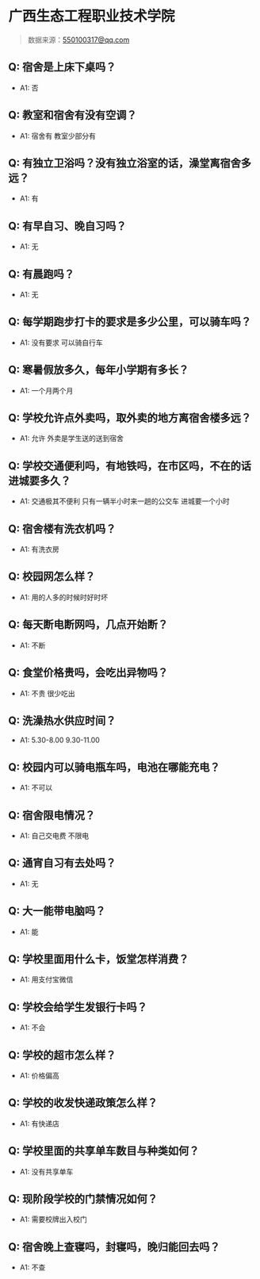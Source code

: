 # 广西生态工程职业技术学院

> 数据来源：550100317@qq.com

## Q: 宿舍是上床下桌吗？

- A1: 否

## Q: 教室和宿舍有没有空调？

- A1: 宿舍有 教室少部分有

## Q: 有独立卫浴吗？没有独立浴室的话，澡堂离宿舍多远？

- A1: 有

## Q: 有早自习、晚自习吗？

- A1: 无

## Q: 有晨跑吗？

- A1: 无

## Q: 每学期跑步打卡的要求是多少公里，可以骑车吗？

- A1: 没有要求 可以骑自行车

## Q: 寒暑假放多久，每年小学期有多长？

- A1: 一个月两个月

## Q: 学校允许点外卖吗，取外卖的地方离宿舍楼多远？

- A1: 允许 外卖是学生送的送到宿舍

## Q: 学校交通便利吗，有地铁吗，在市区吗，不在的话进城要多久？

- A1: 交通极其不便利 只有一辆半小时来一趟的公交车 进城要一个小时

## Q: 宿舍楼有洗衣机吗？

- A1: 有洗衣房

## Q: 校园网怎么样？

- A1: 用的人多的时候时好时坏

## Q: 每天断电断网吗，几点开始断？

- A1: 不断

## Q: 食堂价格贵吗，会吃出异物吗？

- A1: 不贵 很少吃出

## Q: 洗澡热水供应时间？

- A1: 5.30-8.00 9.30-11.00

## Q: 校园内可以骑电瓶车吗，电池在哪能充电？

- A1: 不可以

## Q: 宿舍限电情况？

- A1: 自己交电费 不限电

## Q: 通宵自习有去处吗？

- A1: 无

## Q: 大一能带电脑吗？

- A1: 能

## Q: 学校里面用什么卡，饭堂怎样消费？

- A1: 用支付宝微信

## Q: 学校会给学生发银行卡吗？

- A1: 不会

## Q: 学校的超市怎么样？

- A1: 价格偏高

## Q: 学校的收发快递政策怎么样？

- A1: 有快递店

## Q: 学校里面的共享单车数目与种类如何？

- A1: 没有共享单车

## Q: 现阶段学校的门禁情况如何？

- A1: 需要校牌出入校门

## Q: 宿舍晚上查寝吗，封寝吗，晚归能回去吗？

- A1: 不查

